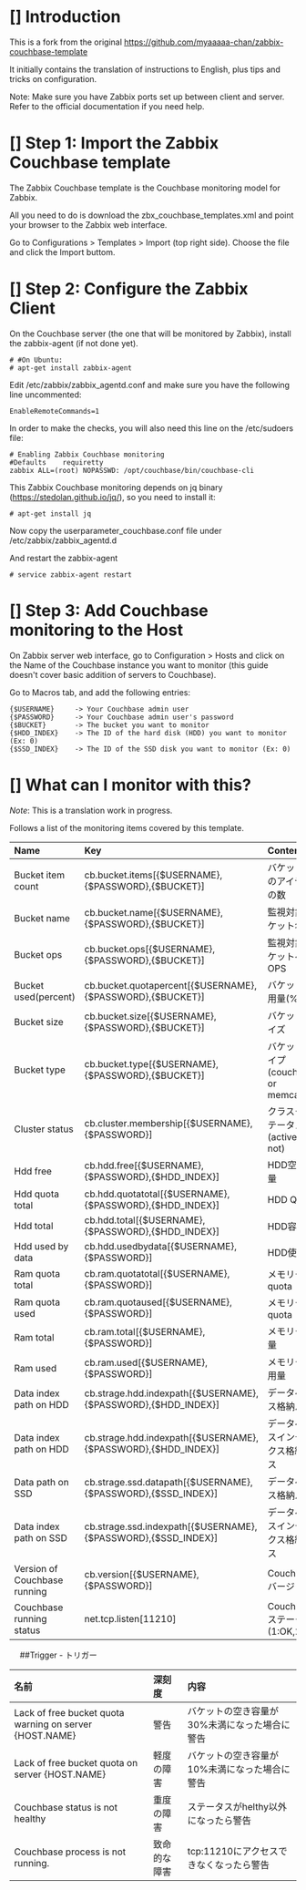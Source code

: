 [] Introduction
=====

This is a fork from the original https://github.com/myaaaaa-chan/zabbix-couchbase-template

It initially contains the translation of instructions to English, plus tips and tricks on configuration.

Note: Make sure you have Zabbix ports set up between client and server. Refer to the official documentation if you need help.


[] Step 1: Import the Zabbix Couchbase template
=====

The Zabbix Couchbase template is the Couchbase monitoring model for Zabbix.

All you need to do is download the zbx_couchbase_templates.xml and point your browser to the Zabbix web interface.

Go to Configurations > Templates > Import (top right side). Choose the file and click the Import buttom.

[] Step 2: Configure the Zabbix Client
=====

On the Couchbase server (the one that will be monitored by Zabbix), install the zabbix-agent (if not done yet).

    # #On Ubuntu:
    # apt-get install zabbix-agent

Edit /etc/zabbix/zabbix_agentd.conf and make sure you have the following line uncommented:

    EnableRemoteCommands=1
    
In order to make the checks, you will also need this line on the /etc/sudoers file:

    # Enabling Zabbix Couchbase monitoring
    #Defaults    requiretty
    zabbix ALL=(root) NOPASSWD: /opt/couchbase/bin/couchbase-cli

This Zabbix Couchbase monitoring depends on jq binary (https://stedolan.github.io/jq/), so you need to install it:

    # apt-get install jq

Now copy the userparameter_couchbase.conf file under /etc/zabbix/zabbix_agentd.d

And restart the zabbix-agent

    # service zabbix-agent restart
    


[] Step 3: Add Couchbase monitoring to the Host
=====

On Zabbix server web interface, go to Configuration > Hosts and click on the Name of the Couchbase instance you want to monitor (this guide doesn't cover basic addition of servers to Couchbase).

Go to Macros tab, and add the following entries:

    {$USERNAME}     -> Your Couchbase admin user
    {$PASSWORD}     -> Your Couchbase admin user's password
    {$BUCKET}       -> The bucket you want to monitor
    {$HDD_INDEX}    -> The ID of the hard disk (HDD) you want to monitor (Ex: 0)
    {$SSD_INDEX}    -> The ID of the SSD disk you want to monitor (Ex: 0)
    
[] What can I monitor with this?
=====

*Note*: This is a translation work in progress.

Follows a list of the monitoring items covered by this template.

| Name | Key | Content |
|:-----------|:------------|:------------|
| Bucket item count | cb.bucket.items[{$USERNAME},{$PASSWORD},{$BUCKET}] | バケット内のアイテムの数 |
| Bucket name | cb.bucket.name[{$USERNAME},{$PASSWORD},{$BUCKET}] | 監視対象バケット名 |
| Bucket ops | cb.bucket.ops[{$USERNAME},{$PASSWORD},{$BUCKET}] | 監視対象バケットへのOPS |
| Bucket used(percent) | cb.bucket.quotapercent[{$USERNAME},{$PASSWORD},{$BUCKET}] | バケット使用量(%) |
| Bucket size | cb.bucket.size[{$USERNAME},{$PASSWORD},{$BUCKET}] | バケットサイズ |
| Bucket type | cb.bucket.type[{$USERNAME},{$PASSWORD},{$BUCKET}] | バケットタイプ(couchbase or memcache) |
| Cluster status | cb.cluster.membership[{$USERNAME},{$PASSWORD}] | クラスタステータス(active or not) |
| Hdd free | cb.hdd.free[{$USERNAME},{$PASSWORD},{$HDD_INDEX}] | HDD空き容量 |
| Hdd quota total | cb.hdd.quotatotal[{$USERNAME},{$PASSWORD},{$HDD_INDEX}] | HDD Quota |
| Hdd total | cb.hdd.total[{$USERNAME},{$PASSWORD},{$HDD_INDEX}] | HDD容量 |
| Hdd used by data | cb.hdd.usedbydata[{$USERNAME},{$PASSWORD}] | HDD使用量 |
| Ram quota total | cb.ram.quotatotal[{$USERNAME},{$PASSWORD}] | メモリー quota |
| Ram quota used | cb.ram.quotaused[{$USERNAME},{$PASSWORD}] | メモリー quota |
| Ram total | cb.ram.total[{$USERNAME},{$PASSWORD}] | メモリー容量 |
| Ram used | cb.ram.used[{$USERNAME},{$PASSWORD}] | メモリー使用量 |
| Data index path on HDD | cb.strage.hdd.indexpath[{$USERNAME},{$PASSWORD},{$HDD_INDEX}] | データベース格納パス |
| Data index path on HDD | cb.strage.hdd.indexpath[{$USERNAME},{$PASSWORD},{$HDD_INDEX}] | データベースインデックス格納パス |
| Data path on SSD | cb.strage.ssd.datapath[{$USERNAME},{$PASSWORD},{$SSD_INDEX}] | データベース格納パス |
| Data index path on SSD | cb.strage.ssd.indexpath[{$USERNAME},{$PASSWORD},{$SSD_INDEX}] | データベースインデックス格納パス |
| Version of Couchbase running | cb.version[{$USERNAME},{$PASSWORD}] | Couchbaseバージョン |
| Couchbase running status | net.tcp.listen[11210] | Couchbaseステータス(1:OK,2:NG) |

　
##Trigger - トリガー

| 名前  | 深刻度 | 内容 |
|:-----------|:------------|:------------|
| Lack of free bucket quota warning on server {HOST.NAME} | 警告 | バケットの空き容量が30%未満になった場合に警告 |
| Lack of free bucket quota on server {HOST.NAME} | 軽度の障害 | バケットの空き容量が10%未満になった場合に警告 |
| Couchbase status is not healthy | 重度の障害 | ステータスがhelthy以外になったら警告 |
| Couchbase process is not running. | 致命的な障害 | tcp:11210にアクセスできなくなったら警告 |
　
